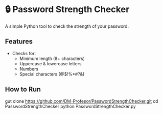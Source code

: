 # 🔒 Password Strength Checker

A simple Python tool to check the strength of your password.

## Features
- Checks for:
  - Minimum length (8+ characters)
  - Uppercase & lowercase letters
  - Numbers
  - Special characters (@$!%*#?&)

## How to Run

gut clone https://github.com/DM-Profesor/PasswordStrengthChecker.git
cd PasswordStrengthChecker
python PasswordStrengthChecker.py
